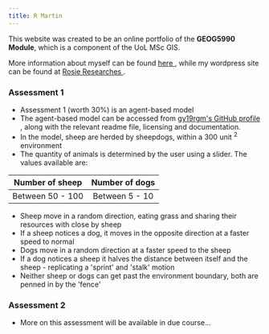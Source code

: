 ```yaml
---
title: R Martin
---
```



This website was created to be an online portfolio of the **GEOG5990 Module**, which is a component of the UoL MSc GIS.

More information about myself can be found <a href="https://gy19rgm.github.io/profile" target="_blank"> here </a>, while my wordpress site can be found at <a href="https://rosieresearches.wordpress.com/" target="_blank"> Rosie Researches </a> .


### Assessment 1

* Assessment 1 (worth 30%) is an agent-based model
* The agent-based model can be accessed from <a href="https://github.com/gy19rgm/GEOG5990Assessment1" target="_blank"> gy19rgm's GitHub profile </a>, along with the relevant readme file, licensing and documentation.
* In the model, sheep are herded by sheepdogs, within a 300 unit <sup>2</sup> environment
* The quantity of animals is determined by the user using a slider. The values available are:

| Number of sheep | Number of dogs |
| --- | :---: |
| Between 50 - 100 | Between 5 - 10 |

* Sheep move in a random direction, eating grass and sharing their resources with close by sheep
* If a sheep notices a dog, it moves in the opposite direction at a faster speed to normal
* Dogs move in a random direction at a faster speed to the sheep
* If a dog notices a sheep it halves the distance between itself and the sheep - replicating a 'sprint' and 'stalk'  motion
* Neither sheep or dogs can get past the environment boundary, both are penned in by the 'fence'


### Assessment 2

* More on this assessment will be available in due course...
